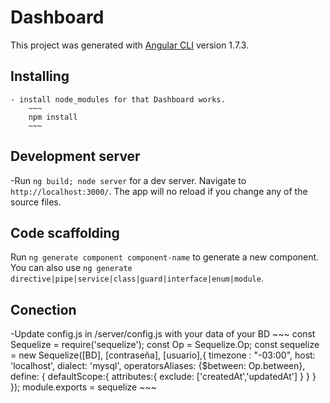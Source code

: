 # Dashboard

This project was generated with [Angular CLI](https://github.com/angular/angular-cli) version 1.7.3.

## Installing
    - install node_modules for that Dashboard works.  
        ~~~
        npm install
        ~~~

## Development server

-Run `ng build; node server` for a dev server. Navigate to `http://localhost:3000/`. The app will no reload if you change any of the source files.

## Code scaffolding

Run `ng generate component component-name` to generate a new component. You can also use `ng generate directive|pipe|service|class|guard|interface|enum|module`.

## Conection

-Update config.js in /server/config.js with your data of your BD
    ~~~
    const Sequelize = require('sequelize');
    const Op = Sequelize.Op;
    const sequelize = new Sequelize([BD], [contraseña], [usuario],{
        timezone : "-03:00",
        host: 'localhost',
        dialect: 'mysql',
        operatorsAliases: {$between: Op.between},
        define: {
            defaultScope:{
                attributes:{
                    exclude: ['createdAt','updatedAt']
                }
            }
        }
    });
    module.exports = sequelize
    ~~~